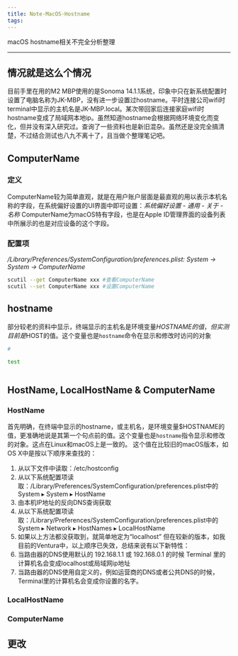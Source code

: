 ```yaml
---
title: Note-MacOS-Hostname
tags:
---
```


macOS hostname相关不完全分析整理
<!--more-->

***

## 情况就是这么个情况
目前手里在用的M2 MBP使用的是Sonoma 14.1.1系统，印象中只在新系统配置时设置了电脑名称为JK-MBP，没有进一步设置过hostname。平时连接公司wifi时terminal中显示的主机名是JK-MBP.local。某次带回家后连接家庭wifi时hostname变成了局域网本地ip。虽然知道hostname会根据网络环境变化而变化，但并没有深入研究过。查询了一些资料也是新旧混杂。虽然还是没完全搞清楚，不过结合测试也八九不离十了，且当做个整理笔记吧。

## ComputerName
### 定义
ComputerName较为简单直观，就是在用户账户层面是最直观的用以表示本机名称的字段，在系统偏好设置的UI界面中即可设置：*系统偏好设置 - 通用 - 关于 - 名称* 
ComputerName为macOS特有字段，也是在Apple ID管理界面的设备列表中所展示的也是对应设备的这个字段。
### 配置项
*/Library/Preferences/SystemConfiguration/preferences.plist: System -> System -> ComputerName*
```zsh
scutil --get ComputerName xxx #查看ComputerName
scutil --set ComputerName xxx #设置ComputerName
```

## hostname
部分较老的资料中显示，终端显示的主机名是环境变量$HOSTNAME的值，但实测目前是$HOST的值。这个变量也是`hostname`命令在显示和修改时访问的对象
```zsh case 1
# 
```

```zsh case 2
test
```

```zsh case 3
```

## HostName, LocalHostName & ComputerName
### HostName
首先明确，在终端中显示的hostname，或主机名，是环境变量$HOSTNAME的值，更准确地说是其第一个句点前的值。这个变量也是`hostname`指令显示和修改的对象。这点在Linux和macOS上是一致的。
这个值在比较旧的macOS版本，如OS X中是按以下顺序来查找的：
1. 从以下文件中读取：/etc/hostconfig
2. 从以下系统配置项读取：/Library/Preferences/SystemConfiguration/preferences.plist中的System ▸ System ▸ HostName
3. 由本机IP地址的反向DNS查询获取
4. 从以下系统配置项读取：/Library/Preferences/SystemConfiguration/preferences.plist中的System ▸ Network ▸ HostNames ▸ LocalHostName
5. 如果以上方法都没获取到，就简单地定为“localhost”
但在较新的版本，如我目前的Ventura中，以上顺序已失效，总结来说有以下新特性：
1. 当路由器的DNS使用默认的 192.168.1.1 或 192.168.0.1 的时候 Terminal 里的计算机名会变成localhost或局域网ip地址
2. 当路由器的DNS使用自定义的，例如运营商的DNS或者公共DNS的时候，Terminal里的计算机名会变成你设置的名字。

### LocalHostName

### ComputerName

## 更改